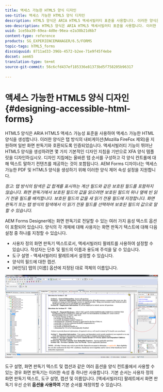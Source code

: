 ```yaml
---
title: 액세스 가능한 HTML5 양식 디자인
seo-title: 액세스 가능한 HTML5 양식 디자인
description: HTML5 양식은 ARIA HTML5 액세서빌러티 표준을 사용합니다. 이러한 양식은 탭 방식의 탐색을 지원하고 일반적인 화면 판독기와 호환되도록 인증되었습니다.
seo-description: HTML5 양식은 ARIA HTML5 액세서빌러티 표준을 사용합니다. 이러한 양식은 탭 방식의 탐색을 지원하고 일반적인 화면 판독기와 호환되도록 인증되었습니다.
uuid: 1ce5ba39-69ea-4d0e-96ea-e2a38b21d6b7
content-type: reference
products: SG_EXPERIENCEMANAGER/6.5/FORMS
topic-tags: hTML5_forms
discoiquuid: 8711ad33-396b-4572-b2ee-71e9f45f4ebe
docset: aem65
translation-type: tm+mt
source-git-commit: 56c6cfd437ef185336e81373bd5f758205b96317

---
```



# 액세스 가능한 HTML5 양식 디자인 {#designing-accessible-html-forms}

HTML5 양식은 ARIA HTML5 액세스 가능성 표준을 사용하여 액세스 가능한 HTML 양식을 생성합니다. 이러한 양식은 탭 방식의 내비게이션(Mozilla FireFox 제외)을 지원하며 일반 화면 판독기와 호환되도록 인증되었습니다. 액세서빌러티 기능이 뛰어난 HTML5 양식을 생성하려면 몇 가지 기본적인 디자인 지침을 기반으로 XFA 양식 템플릿을 디자인하십시오. 디자인 지침에는 올바른 탭 순서를 구성하고 각 양식 컨트롤에 대해 텍스트 말하기 컨텐츠를 제공하는 것이 포함됩니다. AEM Forms 디자이너는 액세스 가능한 PDF 및 HTML5 양식을 생성하기 위해 이러한 양식 제어 속성 설정을 지원합니다.

*참고: 탭 방식의 탐색은 값 합계를 표시하는 계산 필드와 같은 보호된 필드를 포함하지 않습니다. 화면 판독기에서 보호된 필드의 값을 읽으려면 보호된 필드의 위나 옆에 빈 읽기 전용 필드를 배치합니다. 보호된 필드의 값을 새 읽기 전용 필드에 지정합니다. 화면 판독기 또는 탭 방식의 탐색에서 이 읽기 전용 필드를 선택하여 보호된 필드의 값으로 말할 수 있습니다.*

AEM Forms Designer에는 화면 판독기로 전달할 수 있는 여러 가지 음성 텍스트 옵션이 포함되어 있습니다. 양식의 각 개체에 대해 사용자는 화면 판독기 텍스트에 대해 다음 설정 중 하나를 지정할 수 있습니다.

* 사용자 정의 화면 판독기 텍스트로서, 액세서빌러티 팔레트를 사용하여 설정할 수 있습니다. 작성자는 단추 및 필드의 이름과 용도에 주석을 달 수 있습니다.
* 도구 설명 - 액세서빌러티 팔레트에서 설정할 수 있습니다.
* 양식의 필드에 대한 캡션.
* [바인딩] 탭의 [이름] 옵션에 지정된 대로 객체의 이름입니다.

![접근성](assets/accessibility.png)

도구 설명, 화면 판독기 텍스트 및 캡션과 같은 여러 옵션을 양식 컨트롤에서 사용할 수 있는 경우 화면 판독기는 이러한 속성 중 하나만 사용합니다. 기본 순서는 사용자 정의 화면 판독기 텍스트, 도구 설명, 캡션 및 이름입니다. [액세서빌러티] 팔레트에서 화면 판독기 우선 순위 **옵션을 사용하여** 기본 순서를 재정의할 수 있습니다.
